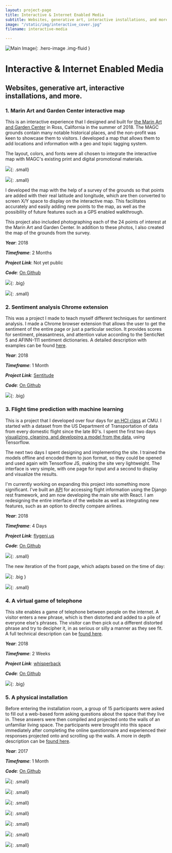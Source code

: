 ```yaml
---
layout: project-page
title: Interactive & Internet Enabled Media
subtitle: Websites, generative art, interactive installations, and more.
image: "/static/img/interactive_cover.jpg"
filename: interactive-media

---
```

![Main Image](/static/img/interactive_cover.jpg){: .hero-image .img-fluid }

# Interactive & Internet Enabled Media

## Websites, generative art, interactive installations, and more.

### 1. Marin Art and Garden Center interactive map

This is an interactive experience that I designed and built for [the Marin Art and Garden Center](https://magc.org/) in Ross, California in the summer of 2018. The MAGC grounds contain many notable historical places, and the non-profit was keen to showcase them to visitors. I developed a map that allows them to add locations and information with a geo and topic tagging system.

The layout, colors, and fonts were all chosen to integrate the interactive map with MAGC's existing print and digital promotional materials.

![](/static/img/web_1.JPG){: .small}

![](/static/img/web_2.JPG){: .small}

I developed the map with the help of a survey of the grounds so that points are added with their real latitude and longitude, which are then converted to screen X/Y space to display on the interactive map. This facilitates accurately and easily adding new points to the map, as well as the possibility of future features such as a GPS enabled walkthrough.

This project also included photographing each of the 24 points of interest at the Marin Art and Garden Center. In addition to these photos, I also created the map of the grounds from the survey.

**_Year_**: 2018

**_Timeframe_**: 2 Months

**_Project Link_**: Not yet public

**_Code_**: [On Github](https://github.com/CBR0MS/magcInteractiveMap)

![](/static/img/edit.gif){: .big}

![](/static/img/select_p.gif){: .small}

### 2. Sentiment analysis Chrome extension

This was a project I made to teach myself different techniques for sentiment analysis. I made a Chrome browser extension that allows the user to get the sentiment of the entire page or just a particular section. It provides scores for sentiment, pleasantness, and attention value according to the SenticNet 5 and AFINN-111 sentiment dictionaries. A detailed description with examples can be found [here](https://github.com/CBR0MS/sentitudeExtension/blob/master/README.md).

**_Year_**: 2018

**_Timeframe_**: 1 Month

**_Project Link_**: [Sentitude](https://chrome.google.com/webstore/detail/sentitude-sentiment-analy/khjckhocojcpjjfppdkahjcfacenljja)

**_Code_**: [On Github](https://github.com/CBR0MS/sentitudeExtension)

![](/static/img/web_6.jpg){: .big}

### 3. Flight time prediction with machine learning

This is a project that I developed over four days for [an HCI class](http://humanaiclass.org/) at CMU. I started with a dataset from the US Department of Transportation of data from every domestic flight since the late 80's. I spent the first two days [visualizing, cleaning, and developing a model from the data](https://github.com/CBR0MS/flight-time-model/blob/docs/Flight%20Time%20Modeling.ipynb), using Tensorflow.

The next two days I spent designing and implementing the site. I trained the models offline and encoded them to json format, so they could be opened and used again with Tensorflow JS, making the site very lightweight. The interface is very simple, with one page for input and a second to display and visualize the results.

I'm currently working on expanding this project into something more significant. I've built an [API](https://api.flygeni.us/docs/) for accessing flight information using the Django rest framework, and am now developing the main site with React. I am redesigning the entire interface of the website as well as integrating new features, such as an option to directly compare airlines. 

**_Year_**: 2018

**_Timeframe_**: 4 Days

**_Project Link_**: [flygeni.us](https://flygeni.us/)

**_Code_**: [On Github](https://github.com/CBR0MS/flightTimeModel/tree/gh-pages)

![](/static/img/web_7.JPG){: .small}

The new iteration of the front page, which adapts based on the time of day: 

![](/static/img/edit-2.gif){: .big }

![](/static/img/edit-4.gif){: .small}

### 4. A virtual game of telephone

This site enables a game of telephone between people on the internet. A visitor enters a new phrase, which is then distorted and added to a pile of everyone else's phrases. The visitor can then pick out a different distorted phrase and try to decipher it, in as serious or silly a manner as they see fit. A full technical description can be [found here](http://cmuems.com/2018/60212f/chromsan/09/27/chromsan-telematic/).

**_Year_**: 2018

**_Timeframe_**: 2 Weeks

**_Project Link_**: [whisperback](https://whisper-back.herokuapp.com/)

**_Code_**: [On Github](https://github.com/CBR0MS/telematicEnvironment)

![](/static/img/edit-5.gif){: .big}

### 5. A physical installation

Before entering the installation room, a group of 15 participants were asked to fill out a web-based form asking questions about the space that they live in. These answers were then compiled and projected onto the walls of an unfamiliar living space. The participants were brought into this space immediately after completing the online questionnaire and experienced their responses projected onto and scrolling up the walls. A more in depth description can be [found here](http://studio60101.weebly.com/christian-broms/inter-relationships-projection).

**_Year_**: 2017

**_Timeframe_**: 1 Month

**_Code_**: [On Github](https://github.com/CBR0MS/Word-Projection)

![](/static/img/web_8.jpg){: .small}

![](/static/img/web_11.jpg){: .small}

![](/static/img/web_12.jpg){: .small}

![](/static/img/web_13.jpg){: .small}

![](/static/img/web_14.jpg){: .small}

![](/static/img/web_9.jpg){: .small}

![](/static/img/web_10.jpg){: .small}